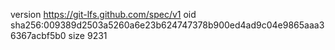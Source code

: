 version https://git-lfs.github.com/spec/v1
oid sha256:009389d2503a5260a6e23b624747378b900ed4ad9c04e9865aaa36367acbf5b0
size 9231
